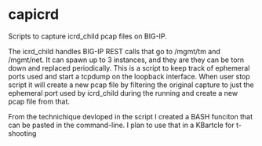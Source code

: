 # capicrd

Scripts to capture icrd_child pcap files on BIG-IP.

The icrd_child handles BIG-IP REST calls that go to /mgmt/tm and /mgmt/net. It can spawn up to 3 instances, and they are they can be torn down and replaced periodically. This is a script to keep track of ephemeral ports used and start a tcpdump on the loopback interface. When user stop script it will create a new pcap file by filtering the original capture to just the ephemeral port used by icrd_child during the running and create a new pcap file from that. 

From the technichique devloped in the script I created a BASH funciton that can be pasted in the command-line. I plan to use that in a KBartcle for t-shooting

